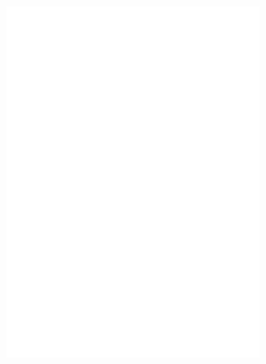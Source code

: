 <p align="center">
  <img width="1500" height="700" src="https://raw.githubusercontent.com/Tectors/Tectors/main/b.svg">
</p>

